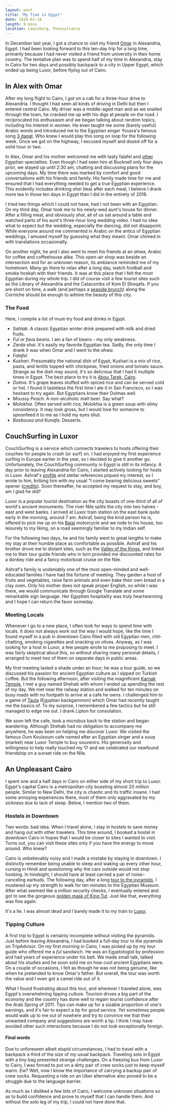 ```yaml
---
layout: post
title: "My Time in Egypt"
date: 2019-01-18
length: 9 mins
location: Lewisburg, Pennsylvania
---
```


In December last year, I got a chance to visit my friend [Omar](http://omareletr.com) in Alexandria, Egypt. I had been looking forward to this ten-day trip for a long time, primarily because I had never visited a friend from university in their home country. The tentative plan was to spend half of my time in Alexandria, stay in Cairo for two days and possibly backpack to a city in Upper Egypt, which ended up being Luxor, before flying out of Cairo.

## In Alex with Omar

After my long flight to Cairo, I got on a cab for a three-hour drive to Alexandria. I thought I had seen all kinds of driving in Delhi but then I entered central Cairo. My driver was a middle-aged man and as we snailed through the town, he cracked me up with his digs at people on the road. I reciprocated his enthusiasm and we began talking about random topics, including his interest in women. He even taught me some (barely useful) Arabic words and introduced me to the Egyptian singer Yousra's famous song [3 daqat](https://www.youtube.com/watch?v=ejvpVhvKesM). Who knew I would play this song on loop for the following week. Once we got on the highway, I excused myself and dozed off for a solid hour or two.

In Alex, Omar and his mother welcomed me with tasty falafel and [other](#food) Egyptian specialties. Even though I had seen him at Bucknell only four days prior, we stayed up until 2:30 am, chatting and discussing plans for the upcoming days. My time there was marked by comfort and good conversations with his friends and family. His family made time for me and ensured that I had everything needed to get a true Egyptian experience. This evidently includes drinking _shai_ (tea) after each meal; I believe I drank more tea in those ten days in Egypt than I did in the entirety of 2018.

I tried two things which I could not have, had I not been with an Egyptian. On my third day, Omar took me to his newly-wed aunt's house for dinner. After a filling meal, and obviously _shai_, all of us sat around a table and watched parts of his aunt's three-hour long wedding video. I had no idea what to expect but the wedding, especially the dancing, did not disappoint. While everyone around me commented in Arabic on the antics of Egyptian weddings, I amused myself by guessing what they meant. Omar chimed in with translations occasionally.

On another night, he and I also went to meet his friends at an _ahwa_, Arabic for coffee and coffeehouse alike. This open-air shop was beside an intersection and for an unknown reason, its ambiance reminded me of my hometown. Many go there to relax after a long day, watch football and smoke hookah with their friends. It was at this place that I felt the most Egyptian during my whole trip. I did of course visit a few tourist sites such as the Library of Alexandria and the Catacombs of Kom El Shoqafa. If you are short on time, a walk (and perhaps a [seaside brunch](https://www.cairo360.com/article/restaurants/crave-alexandria-finally-has-a-quality-seaside-restaurant/)) along the Corniche should be enough to admire the beauty of this city.

### <a name="food"></a> The Food

Here, I compile a list of must-try food and drinks in Egypt.
- _Sahlab_. A classic Egyptian winter drink prepared with milk and dried fruits.
- _Ful or fava beans_. I am a fan of beans - my only weakness.
- _Zarda shai_. It's easily my favorite Egyptian tea. Sadly, the only time I drank it was when Omar and I went to the _ahwa_.
- _Falafel_.
- _Kushari_. Presumably the national dish of Egypt, Kushari is a mix of rice, pasta, and lentils topped with chickpeas, fried onions and tomato sauce. Strange as the dish may sound, it's so delicious that I had it multiple times in Egypt. The best place to try it is [Abou Tarek, Cairo](https://www.tripadvisor.com/Restaurant_Review-g294201-d1508799-Reviews-Koshary_Abou_Tarek-Cairo_Cairo_Governorate.html).
- _Dolma_. It's grape leaves stuffed with spiced rice and can be served cold or hot. I found it tasteless the first time I ate it in San Francisco, so I was hesitant to try again. But Egyptians know their Dolmas well.
- _Moussy Peach_. A non-alcoholic malt beer. Say what?
- _Molokhia_. Often served with rice, Molokhia is a green soup with slimy consistency. It may look gross, but I would love for someone to spoonfeed it to me as I hold my eyes shut.
- _Basbousa and Kunafa_. Desserts.

## <a name="luxor"></a> CouchSurfing in Luxor

CouchSurfing is a service which connects travelers to hosts offering their couches for people to crash (or surf) on. I had enjoyed my first experience surfing in Europe earlier in the year, so I decided to give it another go. Unfortunately, the CouchSurfing community in Egypt is still in its infancy. A day prior to leaving Alexandria for Cairo, I started actively looking for hosts in Luxor. Ashraf's [profile](https://www.couchsurfing.com/people/raf.hassan) and stellar references piqued my interest, so I wrote to him, bribing him with my usual "I come bearing delicious sweets" opener ([credits](https://projecthustle.org/couchsurfing/how-to-write-a-great-request)). Soon thereafter, he accepted my request to stay, and boy, am I glad he did?

Luxor is a popular tourist destination as the city boasts of one-third of all of world's ancient monuments. The river Nile splits the city into two halves - east and west banks. I arrived at Luxor train station on the east bank quite early in the morning, around 7 am. Ashraf, being the kind person he is, offered to pick me up on his [Bajaj](https://www.bikewale.com/bajaj-bikes/) motorcycle and we rode to his house, too leisurely to my liking, on a road seemingly familiar to my Indian self.

<!-- [Spotted hot air balloons during the ride] -->

For the following two days, he and his family went to great lengths to make my stay at their humble place as comfortable as possible. Ashraf and his brother drove me to distant sites, such as the [Valley of the Kings](https://www.britannica.com/place/Valley-of-the-Kings), and linked me to their tour guide friends who in turn provided me discounted rates for a donkey ride and a fancy motorboat cruise on the Nile.

Ashraf's family is undeniably one of the most open-minded and well-educated families I have had the fortune of meeting. They garden a host of fruits and vegetables, raise farm animals and even bake their own bread in a clay oven. Only his mother does not speak proper English, so while I was there, we would communicate through Google Translate and some remarkable sign language. Her _Egyptian_ hospitality was truly heartwarming and I hope I can return the favor someday.

### Meeting Locals

<!-- It takes a certain kind of personality to see value in CouchSurfing, so I would not recommend it to everyone. -->
Whenever I go to a new place, I often look for ways to spend time with locals. It does not always work out the way I would hope, like the time I found myself in a pub in downtown Cairo filled with old Egyptian men, chit-chatting, smoking cigarettes and snacking on olives. Anyway, as I was looking for a host in Luxor, a few people wrote to me proposing to meet. I was fairly skeptical about this, so without sharing many personal details, I arranged to meet two of them on separate days in public areas.

My first meeting lasted a shade under an hour; he was a tour guide, so we discussed his passion for ancient Egyptian culture as I sipped on Turkish coffee. But the following afternoon, after visiting the magnificent [Karnak Temple](https://discoveringegypt.com/karnak-temple/), I met a guy named Shehab with whom I ended up spending the rest of my day. We met near the railway station and walked for ten minutes on busy roads with no footpath to arrive at a cafe he owns. I challenged him to a game of [Taula](https://en.wikipedia.org/wiki/Tables_(board_game)#History) (Egyptian backgammon) which Omar had recently taught me the basics of. To my surprise, I remembered a few tactics but he still managed to edge me out. I drank Lipton for consolation.

We soon left the cafe, took a microbus back to the station and began wandering. Although Shehab had no obligation to accompany me anywhere, he was keen on helping me discover Luxor. We visited the famous Oum Koulsoum cafe named after an Egyptian singer and a _souq_ (market) near Luxor Temple to buy souvenirs. His generosity and willingness to help really touched my ♡ and we celebrated our newfound friendship on a sunset ride on the Nile.

## An Unpleasant Cairo

I spent one and a half days in Cairo on either side of my short trip to Luxor. Egypt's capital Cairo is a metropolitan city boasting almost 20 million people. Similar to New Delhi, the city is chaotic and its traffic insane. I had some annoying experiences there, most of them only aggravated by my sickness due to lack of sleep. Below, I mention two of them.

### Hostels in Downtown

Two words: bad idea. When I travel alone, I stay in hostels to save money and hang out with other travelers. This time around, I booked a hostel in downtown Cairo in hopes that I would be closer to sites I wanted to visit. Turns out, you can visit these sites only if you have the energy to move around. Who knew?

Cairo is unbelievably noisy and I made a mistake by staying in downtown. I distinctly remember being unable to sleep and waking up every other hour, cursing in Hindi and questioning why the cars outside would not stop honking. In hindsight, I should have at least carried a pair of noise-canceling earbuds. The following day, after a long [tour to the pyramids](#pyramids), I mustered up my strength to walk for ten minutes to the Egyptian Museum. After what seemed like a million security checks, I eventually entered and got to see the gorgeous [golden mask of King Tut](https://en.wikipedia.org/wiki/Mask_of_Tutankhamun). Just like that, everything was fine again.

It's a lie. I was almost dead and I barely made it to my train to [Luxor](#luxor).

### <a name="pyramids"></a> Tipping Culture

A first trip to Egypt is certainly incomplete without visiting the pyramids. Just before leaving Alexandria, I had booked a full-day tour to the pyramids on TripAdvisor. On my first morning in Cairo, I was picked up by my tour guide who offered me a _ful_ sandwich. He was an Egyptologist by profession and had years of experience under his belt. We made small talk, talked about his studies and he soon sold me on how cool ancient Egyptians were. On a couple of occasions, I felt as though he was not being genuine, like when he pretended to know Omar's father. But overall, the tour was worth the value and I even got a camel ride out of it.

What I found frustrating about this tour, and wherever I traveled alone, was Egypt's overwhelming tipping culture. Tourism drives a big part of the economy and the country has done well to regain tourist confidence after the Arab Spring of 2011. Tips can make up for a sizable proportion of one's earnings, and it's fair to expect a tip for good service. Yet sometimes people would walk up to me out of nowhere and try to convince me that their unwanted company and suggestions are worth a tip. I think I may have avoided other such interactions because I do not look exceptionally foreign.

#### Final words

Due to unforeseen albeit stupid circumstances, I had to travel with a backpack a third of the size of my usual backpack. Traveling solo in Egypt with a tiny bag presented strange challenges. On a freezing bus from Luxor to Cairo, I was forced to put on a dirty pair of crew socks just to keep myself warm. Ew? Well, now I know the importance of carrying a backup pair of crew socks. Requesting a ride on an Uber alternative also proved to be a struggle due to the language barrier.

As much as I disliked a few bits of Cairo, I welcome unknown situations so as to build confidence and prove to myself that I can handle them. And without the solo leg of my trip, I could not have done that.